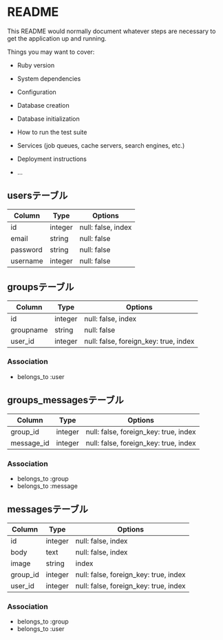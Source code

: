 # README

This README would normally document whatever steps are necessary to get the
application up and running.

Things you may want to cover:

* Ruby version

* System dependencies

* Configuration

* Database creation

* Database initialization

* How to run the test suite

* Services (job queues, cache servers, search engines, etc.)

* Deployment instructions

* ...

## usersテーブル

|Column|Type|Options|
|------|----|-------|
|id|integer|null: false, index|
|email|string|null: false| 
|password|string|null: false| 
|username|integer|null: false| 

## groupsテーブル

|Column|Type|Options|
|------|----|-------|
|id|integer|null: false, index|
|groupname|string|null: false|
|user_id|integer|null: false, foreign_key: true, index|

### Association
- belongs_to :user

## groups_messagesテーブル

|Column|Type|Options|
|------|----|-------|
|group_id|integer|null: false, foreign_key: true, index|
|message_id|integer|null: false, foreign_key: true, index|

### Association
- belongs_to :group
- belongs_to :message

## messagesテーブル

|Column|Type|Options|
|------|----|-------|
|id|integer|null: false, index|
|body|text|null: false, index|
|image|string|index|
|group_id|integer|null: false, foreign_key: true, index|
|user_id|integer|null: false, foreign_key: true, index|

### Association
- belongs_to :group
- belongs_to :user



